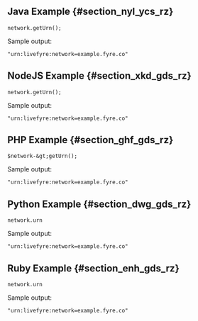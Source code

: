 ---
---

## Java Example {#section_nyl_ycs_rz}

```
network.getUrn(); 

```
Sample output:

```
"urn:livefyre:network=example.fyre.co" 

```
## NodeJS Example {#section_xkd_gds_rz}

```
network.getUrn(); 

```
Sample output:

```
"urn:livefyre:network=example.fyre.co" 

```
## PHP Example {#section_ghf_gds_rz}

```
$network-&gt;getUrn(); 

```
Sample output:

```
"urn:livefyre:network=example.fyre.co" 

```
## Python Example {#section_dwg_gds_rz}

```
network.urn 

```
Sample output:

```
"urn:livefyre:network=example.fyre.co" 

```
## Ruby Example {#section_enh_gds_rz}

```
network.urn 

```
Sample output:

```
"urn:livefyre:network=example.fyre.co" 

```
